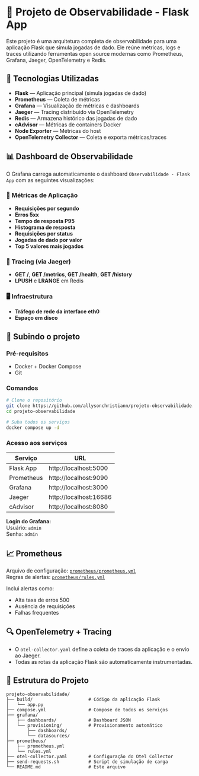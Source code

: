 # 🧠 Projeto de Observabilidade - Flask App

Este projeto é uma arquitetura completa de observabilidade para uma aplicação Flask que simula jogadas de dado. Ele reúne métricas, logs e traces utilizando ferramentas open source modernas como Prometheus, Grafana, Jaeger, OpenTelemetry e Redis.

## 🔧 Tecnologias Utilizadas

- **Flask** — Aplicação principal (simula jogadas de dado)
- **Prometheus** — Coleta de métricas
- **Grafana** — Visualização de métricas e dashboards
- **Jaeger** — Tracing distribuído via OpenTelemetry
- **Redis** — Armazena histórico das jogadas de dado
- **cAdvisor** — Métricas de containers Docker
- **Node Exporter** — Métricas do host
- **OpenTelemetry Collector** — Coleta e exporta métricas/traces

## 📊 Dashboard de Observabilidade

O Grafana carrega automaticamente o dashboard `Observabilidade - Flask App` com as seguintes visualizações:

### 🎲 Métricas de Aplicação

- **Requisições por segundo**
- **Erros 5xx**
- **Tempo de resposta P95**
- **Histograma de resposta**
- **Requisições por status**
- **Jogadas de dado por valor**
- **Top 5 valores mais jogados**

### 🧩 Tracing (via Jaeger)

- **GET /**, **GET /metrics**, **GET /health**, **GET /history**
- **LPUSH** e **LRANGE** em Redis

### 🖥️ Infraestrutura

- **Tráfego de rede da interface eth0**
- **Espaço em disco**

## 🚀 Subindo o projeto

### Pré-requisitos

- Docker + Docker Compose
- Git

### Comandos

```bash
# Clone o repositório
git clone https://github.com/allysonchristiann/projeto-observabilidade.git
cd projeto-observabilidade

# Suba todos os serviços
docker compose up -d
```

### Acesso aos serviços

| Serviço       | URL                     |
|---------------|--------------------------|
| Flask App     | http://localhost:5000    |
| Prometheus    | http://localhost:9090    |
| Grafana       | http://localhost:3000    |
| Jaeger        | http://localhost:16686   |
| cAdvisor      | http://localhost:8080    |

**Login do Grafana:**  
Usuário: `admin`  
Senha: `admin`

## 📈 Prometheus

Arquivo de configuração: [`prometheus/prometheus.yml`](prometheus/prometheus.yml)  
Regras de alertas: [`prometheus/rules.yml`](prometheus/rules.yml)

Inclui alertas como:

- Alta taxa de erros 500
- Ausência de requisições
- Falhas frequentes

## 🔍 OpenTelemetry + Tracing

- O `otel-collector.yaml` define a coleta de traces da aplicação e o envio ao Jaeger.
- Todas as rotas da aplicação Flask são automaticamente instrumentadas.

## 📁 Estrutura do Projeto

```
projeto-observabilidade/
├── build/                     # Código da aplicação Flask
│   └── app.py
├── compose.yml                # Compose de todos os serviços
├── grafana/
│   ├── dashboards/            # Dashboard JSON
│   └── provisioning/          # Provisionamento automático
│       ├── dashboards/
│       └── datasources/
├── prometheus/
│   ├── prometheus.yml
│   └── rules.yml
├── otel-collector.yaml        # Configuração do Otel Collector
├── send-requests.sh           # Script de simulação de carga
└── README.md                  # Este arquivo
```